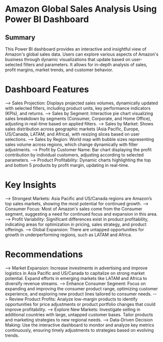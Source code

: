 # Amazon Global Sales Analysis Using Power BI Dashboard

## Summary
This Power BI dashboard provides an interactive and insightful view of Amazon's global sales data. Users can explore various aspects of Amazon's business through dynamic visualizations that update based on user-selected filters and parameters. It allows for in-depth analysis of sales, profit margins, market trends, and customer behavior.

# Dashboard Features
--> Sales Projection: Displays projected sales volumes, dynamically updated with selected filters, including product units, key performance indicators (KPIs), and returns.
--> Sales by Segment: Interactive pie chart visualizing sales breakdown by segments (Consumer, Corporate, and Home Office), adjusting in real-time based on applied filters.
--> Sales by Market: Shows sales distribution across geographic markets (Asia Pacific, Europe, US/Canada, LATAM, and Africa), with resizing slices based on user selections.
--> Sales by Region: World map with bubble sizes representing sales volume across regions, which change dynamically with filter adjustments.
--> Profit by Customer Name: Bar chart displaying the profit contribution by individual customers, adjusting according to selected parameters.
--> Product Profitability: Dynamic charts highlighting the top and bottom 5 products by profit margin, updating in real-time.

# Key Insights
--> Strongest Markets: Asia Pacific and US/Canada regions are Amazon’s top sales markets, showing the most potential for continued growth.
--> Consumer Focus: Most of Amazon's sales come from the Consumer segment, suggesting a need for continued focus and expansion in this area.
--> Profit Variability: Significant differences exist in product profitability, indicating areas for optimization in pricing, sales strategy, and product offerings.
--> Global Expansion: There are untapped opportunities for growth in underperforming regions, such as LATAM and Africa.

# Recommendations
--> Market Expansion: Increase investments in advertising and improve logistics in Asia Pacific and US/Canada to capitalize on strong market potential. Expand efforts in emerging markets like LATAM and Africa to diversify revenue streams.
--> Enhance Consumer Segment: Focus on expanding and improving the consumer product range, optimizing customer experience, and exploring new product lines tailored to consumer needs.
--> Review Product Profits: Analyze low-margin products to identify opportunities for price adjustments or product portfolio changes that could improve profitability.
--> Explore New Markets: Investigate selling in additional countries with large, untapped customer bases. Tailor products and marketing strategies to new regional needs.
--> Data-Driven Decision Making: Use the interactive dashboard to monitor and analyze key metrics continuously, ensuring timely adjustments to strategies based on evolving trends.
